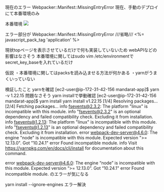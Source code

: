 現在のエラー
Webpacker::Manifest::MissingEntryError
現在、手動のデプロイにて本番環境のみ

本番環境
![](https://gyazo.com/a321e39f70db9057a9ec4d5e550b59fd/raw)



エラー部分が
Webpacker::Manifest::MissingEntryError
///省略///
 <%= javascript_pack_tag 'application' %>

現状topページを表示させているだけで何も実装していないため
webAPIなどの影響はなさそう
本番環境に関してはsudo vim /etc/environmentでsecret_key_baseを入れているだけ


仮説
・本番環境に関してはpacksを読み込ませる方法が何かある
・yarnがうまくいっていない

検証したこと
yarnを確認
[ec2-user@ip-172-31-42-156 mandarat-app]$ yarn -v
1.22.15
問題なさそう
yarn installで挙動確認
[ec2-user@ip-172-31-42-156 mandarat-app]$ yarn install
yarn install v1.22.15
[1/4] Resolving packages...
[2/4] Fetching packages...
info fsevents@2.3.2: The platform "linux" is incompatible with this module.
info "fsevents@2.3.2" is an optional dependency and failed compatibility check. Excluding it from installation.
info fsevents@1.2.13: The platform "linux" is incompatible with this module.
info "fsevents@1.2.13" is an optional dependency and failed compatibility check. Excluding it from installation.
error webpack-dev-server@4.6.0: The engine "node" is incompatible with this module. Expected version ">= 12.13.0". Got "10.24.1"
error Found incompatible module.
info Visit https://yarnpkg.com/en/docs/cli/install for documentation about this command.

error webpack-dev-server@4.6.0: The engine “node” is incompatible with this module. Expected version “>= 12.13.0”. Got “10.24.1"
error Found incompatible module.
のエラーが気になる

yarn install --ignore-engines
エラー解決